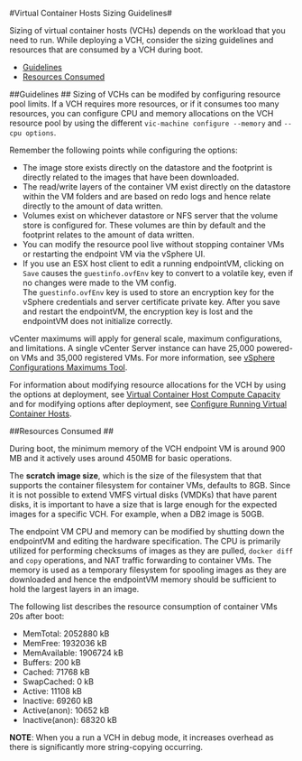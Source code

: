 #Virtual Container Hosts Sizing Guidelines#

Sizing of virtual container hosts (VCHs) depends on the workload that you need to run. While deploying a VCH, consider the sizing guidelines and resources that are consumed by a VCH during boot.

- [Guidelines](#guidelines)
- [Resources Consumed](#resourceconsumption)

##Guidelines <a id="guidelines"></a> ##
Sizing of VCHs can be modifed by configuring resource pool limits. If a VCH requires more resources, or if it consumes too many resources, you can configure CPU and memory allocations on the VCH resource pool by using the different `vic-machine configure --memory` and `--cpu options`.

Remember the following points while configuring the options:

- The image store exists directly on the datastore  and the footprint is directly related to the images that have been downloaded.
-  The read/write layers of the container VM  exist directly on the datastore within the VM folders and are based on redo logs and hence relate directly to the amount of data written.
-  Volumes exist on whichever datastore or NFS server that the volume store is configured for.  These volumes are thin by default and the footprint relates to the amount of data written. 
-  You can modify the resource pool live without stopping container VMs or restarting the endpoint VM via the vSphere UI.
-  If  you use an ESX host client to edit a running endpointVM, clicking on `Save` causes the `guestinfo.ovfEnv` key to convert to a volatile key, even if no changes  were made to the VM config.   
The `guestinfo.ovfEnv` key is used to store an encryption key for the vSphere credentials and server certificate private key. After you save and  restart the endpointVM, the encryption key is lost and the endpointVM does not initialize correctly.

vCenter maximums will apply for general scale, maximum configurations, and limitations. A single vCenter Server instance can have 25,000 powered-on VMs and 35,000 registered VMs. For more information, see [vSphere Configurations Maximums Tool]( https://configmax.vmware.com/).

For information about modifying resource allocations for the VCH by using the options at deployment, see [Virtual Container Host Compute Capacity](vch_compute.md) and for modifying options after deployment, see [Configure Running Virtual Container Hosts](configure_vch.md).

##Resources Consumed <a id="resourceconsumption"></a>##

During boot, the minimum memory of the VCH endpoint VM is around 900 MB  and it actively uses around 450MB for basic operations. 

The **scratch image size**, which is the size of the filesystem that  that supports the container filesystem for container VMs, defaults to 8GB. Since it is not possible to extend  VMFS virtual disks (VMDKs) that have parent disks, it is important to have a size that is large enough for the expected images for a specific VCH. For example, when a DB2 image is 50GB.

The endpoint VM CPU and memory can be modified by shutting down the endpointVM and editing the hardware specification. The CPU is primarily utilized for performing checksums of images as they are pulled, `docker diff` and `copy` operations, and NAT traffic forwarding to container VMs. The memory is used as a temporary filesystem for spooling images as they are downloaded and hence the endpointVM memory should be sufficient to hold the largest layers in an image. 

The following list describes the resource consumption of container VMs 20s after boot:

- MemTotal: 2052880 kB
- MemFree: 1932036 kB
- MemAvailable: 1906724 kB
- Buffers: 200 kB
- Cached: 71768 kB
- SwapCached: 0 kB
- Active: 11108 kB
- Inactive: 69260 kB
- Active(anon): 10652 kB
- Inactive(anon): 68320 kB

**NOTE**: When you a run a VCH in debug mode, it increases overhead as there is significantly more string-copying occurring.

